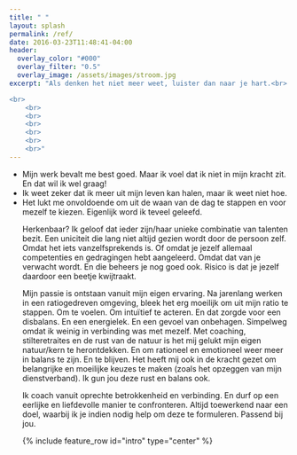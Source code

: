 ```yaml
---
title: " "
layout: splash
permalink: /ref/
date: 2016-03-23T11:48:41-04:00
header:
  overlay_color: "#000"
  overlay_filter: "0.5"
  overlay_image: /assets/images/stroom.jpg
excerpt: "Als denken het niet meer weet, luister dan naar je hart.<br> ~Patrick Mundus~

<br>
	<br>
	<br>
	<br>
	<br>
	<br>
	<br>"
---
```

<p>
<ul>
<li>Mijn werk bevalt me best goed. Maar ik voel dat ik niet in mijn kracht zit. En dat wil ik wel graag!</li>
<li>Ik weet zeker dat ik meer uit mijn leven kan halen, maar ik weet niet hoe.</li>
<li>Het lukt me onvoldoende om uit de waan van de dag te stappen en voor mezelf te kiezen. Eigenlijk word ik teveel geleefd.</li>
</p>
<p>
Herkenbaar? 
Ik geloof dat ieder zijn/haar unieke combinatie van talenten bezit. Een uniciteit die lang niet altijd gezien wordt door de persoon zelf. Omdat het iets vanzelfsprekends is. Of omdat je jezelf allemaal competenties en gedragingen hebt aangeleerd. Omdat dat van je verwacht wordt. En die beheers je nog goed ook.
Risico is dat je jezelf daardoor een beetje kwijtraakt.
<p>
Mijn passie is ontstaan vanuit mijn eigen ervaring. Na jarenlang werken in een ratiogedreven omgeving, bleek het erg moeilijk om uit mijn ratio te stappen. Om te voelen. Om intuïtief te acteren. En dat zorgde voor een disbalans. En een energielek. En een gevoel van onbehagen. Simpelweg omdat ik weinig in verbinding was met mezelf.
Met coaching, stilteretraites en de rust van de natuur is het mij gelukt mijn eigen natuur/kern te herontdekken. En om rationeel en emotioneel weer meer in balans te zijn. En te blijven. Het heeft mij ook in de kracht gezet om belangrijke en moeilijke keuzes te maken (zoals het opzeggen van mijn dienstverband). Ik gun jou deze rust en balans ook. 
</p>
<p>
Ik coach vanuit oprechte betrokkenheid en verbinding. En durf op een eerlijke en liefdevolle manier te confronteren. Altijd toewerkend naar een doel, waarbij ik je indien nodig help om deze te formuleren. Passend bij jou.
</p>

{% include feature_row id="intro" type="center" %}

